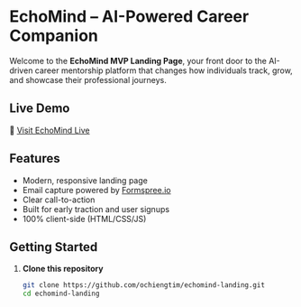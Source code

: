 #  EchoMind – AI-Powered Career Companion

Welcome to the **EchoMind MVP Landing Page**, your front door to the AI-driven career mentorship platform that changes how individuals track, grow, and showcase their professional journeys.

##  Live Demo

🔗 [Visit EchoMind Live](https://ochiengtim.github.io/echomind-landing/)

##  Features

-  Modern, responsive landing page
-  Email capture powered by [Formspree.io](https://formspree.io)
-  Clear call-to-action
-  Built for early traction and user signups
-  100% client-side (HTML/CSS/JS)

##  Getting Started

1. **Clone this repository**
   ```bash
   git clone https://github.com/ochiengtim/echomind-landing.git
   cd echomind-landing
